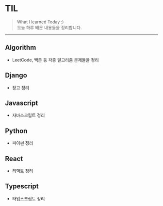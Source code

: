 # TIL
> What I learned Today :) </br>
> 오늘 하루 배운 내용들을 정리합니다.

---
## Algorithm
- LeetCode, 백준 등 각종 알고리즘 문제들을 정리

## Django
- 장고 정리

## Javascript
- 자바스크립트 정리

## Python
- 파이썬 정리

## React
- 리액트 정리

## Typescript
- 타입스크립트 정리
